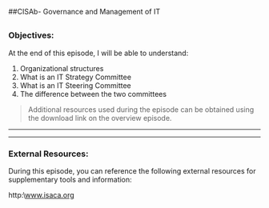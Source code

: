##CISAb- Governance and Management of IT
##
### Objectives:

At the end of this episode, I will be able to understand:

1. Organizational structures
2. What is an IT Strategy Committee
3. What is an IT Steering Committee
4. The difference between the two committees

	

>Additional resources used during the episode can be obtained using the download link on the overview episode.

-----------------------------------------------------------






-----------------------------------------------------------
### External Resources:

During this episode, you can reference the following external resources for supplementary tools and information:

http:\www.isaca.org
